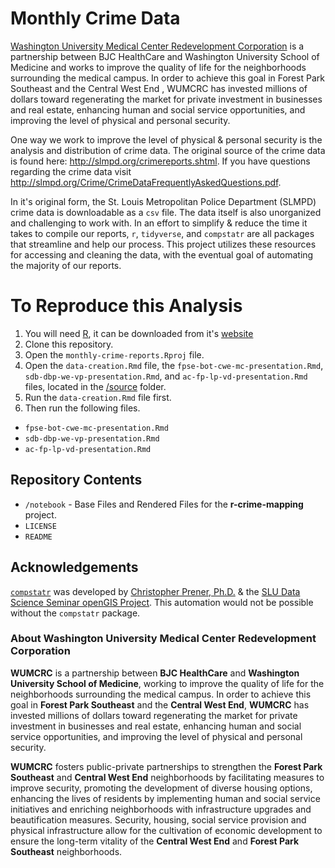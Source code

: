 # Monthly Crime Data

[Washington University Medical Center Redevelopment Corporation](http://wumcrc.com) is a partnership between BJC HealthCare and Washington University School of Medicine and works to improve the quality of life for the neighborhoods surrounding the medical campus. In order to achieve this goal in Forest Park Southeast and the Central West End , WUMCRC has invested millions of dollars toward regenerating the market for private investment in businesses and real estate, enhancing human and social service opportunities, and improving the level of physical and personal security.

One way we work to improve the level of physical & personal security is the analysis and distribution of crime data. The original source of the crime data is found here: <http://slmpd.org/crimereports.shtml>. If you have questions regarding the crime data visit <http://slmpd.org/Crime/CrimeDataFrequentlyAskedQuestions.pdf>.

In it's original form, the St. Louis Metropolitan Police Department (SLMPD) crime data is downloadable as a `csv` file. The data itself is also unorganized and challenging to work with. In an effort to simplify & reduce the time it takes to compile our reports, `r`, `tidyverse`, and `compstatr` are all packages that streamline and help our process. This project utilizes these resources for accessing and cleaning the data, with the eventual goal of automating the majority of our reports.

# To Reproduce this Analysis

1. You will need [R](https://www.r-project.org/), it can be downloaded from it's [website](https://cloud.r-project.org/)
2. Clone this repository.
3. Open the `monthly-crime-reports.Rproj` file.
4. Open the `data-creation.Rmd` file, the `fpse-bot-cwe-mc-presentation.Rmd`, `sdb-dbp-we-vp-presentation.Rmd`, and `ac-fp-lp-vd-presentation.Rmd` files, located in the [/source](https://github.com/wumcrc/monthly-crime-reports/tree/master/source) folder.
5. Run the `data-creation.Rmd` file first.
6. Then run the following files.
* `fpse-bot-cwe-mc-presentation.Rmd`
* `sdb-dbp-we-vp-presentation.Rmd`
* `ac-fp-lp-vd-presentation.Rmd`

## Repository Contents

*   `/notebook` - Base Files and Rendered Files for the __r-crime-mapping__ project.
*   `LICENSE`
*   `README`

## Acknowledgements

[`compstatr`](https://slu-opengis.github.io/compstatr/index.html) was developed by [Christopher Prener, Ph.D.](https://chris-prener.github.io/) & the [SLU Data Science Seminar openGIS Project](https://github.com/slu-openGIS). This automation would not be possible without the `compstatr` package.

### About Washington University Medical Center Redevelopment Corporation

**WUMCRC** is a partnership between **BJC HealthCare** and **Washington University School of Medicine**, working to improve the quality of life for the neighborhoods surrounding the medical campus. In order to achieve this goal in **Forest Park Southeast** and the **Central West End**, **WUMCRC** has invested millions of dollars toward regenerating the market for private investment in businesses and real estate, enhancing human and social service opportunities, and improving the level of physical and personal security.

**WUMCRC** fosters public-private partnerships to strengthen the **Forest Park Southeast** and **Central West End** neighborhoods by facilitating measures to improve security, promoting the development of diverse housing options, enhancing the lives of residents by implementing human and social service initiatives and enriching neighborhoods with infrastructure upgrades and beautification measures. Security, housing, social service provision and physical infrastructure allow for the cultivation of economic development to ensure the long-term vitality of the **Central West End** and **Forest Park Southeast** neighborhoods.
